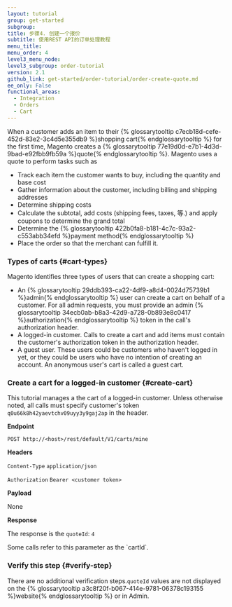 ```yaml
---
layout: tutorial
group: get-started
subgroup:
title: 步骤4. 创建一个报价
subtitle: 使用REST API的订单处理教程
menu_title:
menu_order: 4
level3_menu_node:
level3_subgroup: order-tutorial
version: 2.1
github_link: get-started/order-tutorial/order-create-quote.md
ee_only: False
functional_areas:
  - Integration
  - Orders
  - Cart
---
```


When a customer adds an item to their {% glossarytooltip c7ecb18d-cefe-452d-83e2-3c4d5e355db9 %}shopping cart{% endglossarytooltip %} for the first time, Magento creates a {% glossarytooltip 77e19d0d-e7b1-4d3d-9bad-e92fbb9fb59a %}quote{% endglossarytooltip %}. Magento uses a quote to perform tasks such as

* Track each item the customer wants to buy, including the quantity and base cost
* Gather information about the customer, including billing and shipping addresses
* Determine shipping costs
* Calculate the subtotal, add costs (shipping fees, taxes, 等.) and apply coupons to determine the grand total
* Determine the {% glossarytooltip 422b0fa8-b181-4c7c-93a2-c553abb34efd %}payment method{% endglossarytooltip %}
* Place the order so that the merchant can fulfill it.

### Types of carts {#cart-types}
Magento identifies three types of users that can create a shopping cart:

* An {% glossarytooltip 29ddb393-ca22-4df9-a8d4-0024d75739b1 %}admin{% endglossarytooltip %} user can create a cart on behalf of a customer. For all admin requests, you must provide an admin {% glossarytooltip 34ecb0ab-b8a3-42d9-a728-0b893e8c0417 %}authorization{% endglossarytooltip %} token in the call's authorization header.
* A logged-in customer. Calls to create a cart and add items must contain the customer's authorization token in the authorization header.
* A guest user. These users could be customers who haven't logged in yet, or they could be users who have no intention of creating an account. An anonymous user's cart is called a guest cart.

### Create a cart for a logged-in customer {#create-cart}
This tutorial manages a the cart of a logged-in customer. Unless otherwise noted, all calls must specify customer's token `q0u66k8h42yaevtchv09uyy3y9gaj2ap` in the header.

**Endpoint**

`POST http://<host>/rest/default/V1/carts/mine`

**Headers**

`Content-Type` `application/json`

`Authorization` `Bearer <customer token>`

**Payload**

None

**Response**

The response is the `quoteId`: `4`

<div class="bs-callout bs-callout-info" id="info" markdown="1">
Some calls refer to this parameter as the `cartId`.
</div>


### Verify this step {#verify-step}

There are no additional verification steps.`quoteId` values are not displayed on the {% glossarytooltip a3c8f20f-b067-414e-9781-06378c193155 %}website{% endglossarytooltip %} or in Admin.
